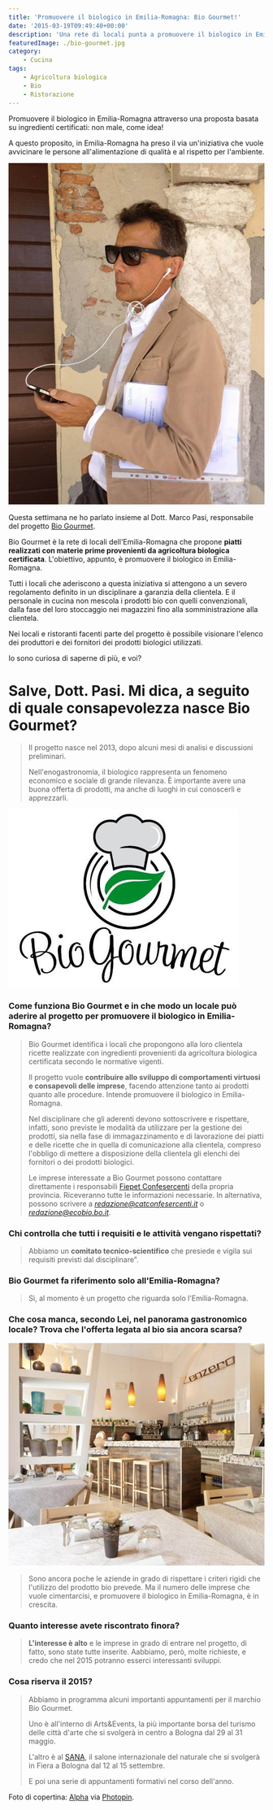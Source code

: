 ```yaml
---
title: 'Promuovere il biologico in Emilia-Romagna: Bio Gourmet!'
date: '2015-03-19T09:49:40+00:00'
description: 'Una rete di locali punta a promuovere il biologico in Emilia-Romagna proponendo un menu certificato. Ne ho parlato con Marco Pasi, responsabile di Bio Gourmet.'
featuredImage: ./bio-gourmet.jpg
category:
    - Cucina
tags:
    - Agricoltura biologica
    - Bio
    - Ristorazione
---
```



Promuovere il biologico in Emilia-Romagna attraverso una proposta basata su ingredienti certificati: non male, come idea!

A questo proposito, in Emilia-Romagna ha preso il via un'iniziativa che vuole avvicinare le persone all'alimentazione di qualità e al rispetto per l'ambiente.

![Marco Pasi](./marco-pasi.jpg)

Questa settimana ne ho parlato insieme al Dott. Marco Pasi, responsabile del progetto [Bio Gourmet](http://www.tipicoatavola.it/content/biogourmet).

Bio Gourmet è la rete di locali dell'Emilia-Romagna che propone **piatti realizzati con materie prime provenienti da agricoltura biologica certificata**. L'obiettivo, appunto, è promuovere il biologico in Emilia-Romagna.

Tutti i locali che aderiscono a questa iniziativa si attengono a un severo regolamento definito in un disciplinare a garanzia della clientela. E il personale in cucina non mescola i prodotti bio con quelli convenzionali, dalla fase del loro stoccaggio nei magazzini fino alla somministrazione alla clientela.

Nei locali e ristoranti facenti parte del progetto è possibile visionare l'elenco dei produttori e dei fornitori dei prodotti biologici utilizzati.

Io sono curiosa di saperne di più, e voi?

# Salve, Dott. Pasi. Mi dica, a seguito di quale consapevolezza nasce Bio Gourmet?

> Il progetto nasce nel 2013, dopo alcuni mesi di analisi e discussioni preliminari.
>
> Nell'enogastronomia, il biologico rappresenta un fenomeno economico e sociale di grande rilevanza. È importante avere una buona offerta di prodotti, ma anche di luoghi in cui conoscerli e apprezzarli.

![Bio Gourmet](./biogourmet-logo.jpg)

### Come funziona Bio Gourmet e in che modo un locale può aderire al progetto per promuovere il biologico in Emilia-Romagna?

> Bio Gourmet identifica i locali che propongono alla loro clientela ricette realizzate con ingredienti provenienti da agricoltura biologica certificata secondo le normative vigenti.
>
> Il progetto vuole **contribuire allo sviluppo di comportamenti virtuosi e consapevoli delle imprese**, facendo attenzione tanto ai prodotti quanto alle procedure. Intende promuovere il biologico in Emilia-Romagna.
>
> Nel disciplinare che gli aderenti devono sottoscrivere e rispettare, infatti, sono previste le modalità da utilizzare per la gestione dei prodotti, sia nella fase di immagazzinamento e di lavorazione dei piatti e delle ricette che in quella di comunicazione alla clientela, compreso l'obbligo di mettere a disposizione della clientela gli elenchi dei fornitori o dei prodotti biologici.
>
> Le imprese interessate a Bio Gourmet possono contattare direttamente i responsabili [Fiepet Confesercenti](http://www.fiepet.it) della propria provincia. Riceveranno tutte le informazioni necessarie. In alternativa, possono scrivere a *redazione@catconfesercenti.it* o *redazione@ecobio.bo.it*.

### Chi controlla che tutti i requisiti e le attività vengano rispettati?

> Abbiamo un **comitato tecnico-scientifico** che presiede e vigila sui requisiti previsti dal disciplinare".

### Bio Gourmet fa riferimento solo all'Emilia-Romagna?

> Sì, al momento è un progetto che riguarda solo l'Emilia-Romagna.

### Che cosa manca, secondo Lei, nel panorama gastronomico locale? Trova che l'offerta legata al bio sia ancora scarsa?

![Il Ristorante Bistrot "Zenzero" a Bologna, uno dei locali che hanno aderito al progetto.](./zenzero.jpg)

> Sono ancora poche le aziende in grado di rispettare i criteri rigidi che l'utilizzo del prodotto bio prevede. Ma il numero delle imprese che vuole cimentarcisi, e promuovere il biologico in Emilia-Romagna, è in crescita.

### Quanto interesse avete riscontrato finora?

> **L'interesse è alto** e le imprese in grado di entrare nel progetto, di fatto, sono state tutte inserite. Aabbiamo, però, molte richieste, e credo che nel 2015 potranno esserci interessanti sviluppi.

### Cosa riserva il 2015?

> Abbiamo in programma alcuni importanti appuntamenti per il marchio Bio Gourmet.
>
> Uno è all'interno di Arts&Events, la più importante borsa del turismo delle città d'arte che si svolgerà in centro a Bologna dal 29 al 31 maggio.
>
> L'altro è al [SANA](http://www.sana.it/home-page/1229.html), il salone internazionale del naturale che si svolgerà in Fiera a Bologna dal 12 al 15 settembre.
>
> E poi una serie di appuntamenti formativi nel corso dell'anno.

Foto di copertina: [Alpha](http://www.flickr.com/photos/10559879@N00/4246304177) via [Photopin](http://photopin.com).
